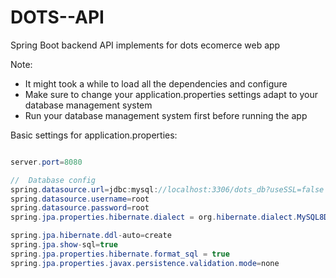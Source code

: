 # DOTS--API
Spring Boot backend API implements for dots ecomerce web app

Note: 
+ It might took a while to load all the dependencies and configure
+ Make sure to change your application.properties settings adapt to your database management system
+ Run your database management system first before running the app

Basic settings for application.properties:
```java

server.port=8080

//  Database config 
spring.datasource.url=jdbc:mysql://localhost:3306/dots_db?useSSL=false
spring.datasource.username=root
spring.datasource.password=root
spring.jpa.properties.hibernate.dialect = org.hibernate.dialect.MySQL8Dialect

spring.jpa.hibernate.ddl-auto=create
spring.jpa.show-sql=true
spring.jpa.properties.hibernate.format_sql = true
spring.jpa.properties.javax.persistence.validation.mode=none


```

